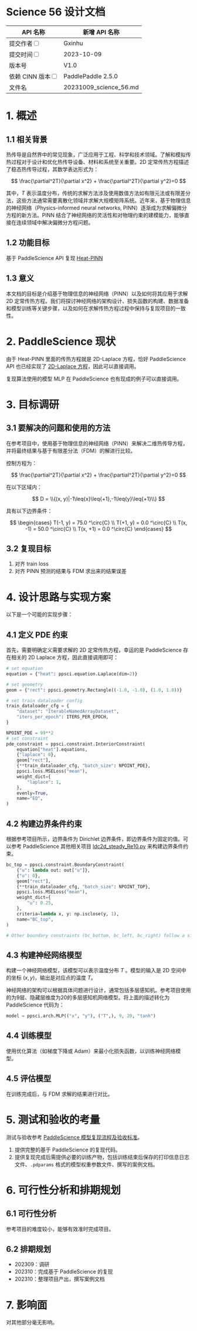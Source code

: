 # Science 56 设计文档

| API 名称                                                         | 新增 API 名称          |
| ---------------------------------------------------------------- | ---------------------- |
| 提交作者<input type="checkbox" class="rowselector hidden">       | Gxinhu                 |
| 提交时间<input type="checkbox" class="rowselector hidden">       | 2023-10-09             |
| 版本号                                                           | V1.0                   |
| 依赖 CINN 版本<input type="checkbox" class="rowselector hidden"> | PaddlePaddle 2.5.0     |
| 文件名                                                           | 20231009_science_56.md |

# 1. 概述

## 1.1 相关背景

热传导是自然界中的常见现象，广泛应用于工程、科学和技术领域。了解和模拟传热过程对于设计和优化热传导设备、材料和系统至关重要。2D 定常传热方程描述了稳态热传导过程，其数学表达形式为：

$$
\frac{\partial^2T}{\partial x^2} + \frac{\partial^2T}{\partial y^2}=0
$$

其中，$T$ 表示温度分布，传统的求解方法涉及使用数值方法如有限元法或有限差分法，这些方法通常需要离散化领域并求解大规模矩阵系统。近年来，基于物理信息的神经网络（Physics-informed neural networks, PINN）逐渐成为求解偏微分方程的新方法。PINN 结合了神经网络的灵活性和对物理约束的建模能力，能够直接在连续领域中解决偏微分方程问题。

## 1.2 功能目标

基于 PaddleScience API 复现 [Heat-PINN](https://github.com/314arhaam/heat-pinn/tree/main)

## 1.3 意义

本文档的目标是介绍基于物理信息的神经网络（PINN）以及如何将其应用于求解 2D 定常传热方程。我们将探讨神经网络的架构设计、损失函数的构建、数据准备和模型训练等关键步骤，以及如何在求解传热方程过程中保持与复现项目的一致性。

# 2. PaddleScience 现状

由于 Heat-PINN 里面的传热方程就是 2D-Laplace 方程，恰好 PaddleScience API 也已经实现了 [2D-Laplace 方程](https://github.com/PaddlePaddle/PaddleScience/blob/develop/examples/laplace/laplace2d.py)，因此可以直接调用。

复现算法使用的模型 MLP 在 PaddleScience 也有现成的例子可以直接调用。

# 3. 目标调研

## 3.1 要解决的问题和使用的方法

在参考项目中，使用基于物理信息的神经网络（PINN）来解决二维热传导方程，并将最终结果与基于有限差分法（FDM）的解进行比较。

控制方程为：

$$
\frac{\partial^2T}{\partial x^2} + \frac{\partial^2T}{\partial y^2}=0
$$

在以下区域内：

$$
D = \\{(x, y)|-1\leq{x}\leq{+1},-1\leq{y}\leq{+1}\\}
$$

具有以下边界条件：

$$
\begin{cases}
T(-1, y) = 75.0 ^\circ{C} \\
T(+1, y) = 0.0 ^\circ{C} \\
T(x, -1) = 50.0 ^\circ{C} \\
T(x, +1) = 0.0 ^\circ{C}
\end{cases}
$$

## 3.2 复现目标

1. 对齐 train loss
2. 对齐 PINN 预测的结果与 FDM 求出来的结果误差

# 4. 设计思路与实现方案

以下是一个可能的实现步骤：

## 4.1 定义 PDE 约束

首先，需要明确定义需要求解的 2D 定常传热方程，幸运的是 PaddleScience 存在相关的 2D Laplace 方程，因此直接调用即可：

```python
# set equation
equation = {"heat": ppsci.equation.Laplace(dim=2)}

# set geometry
geom = {"rect": ppsci.geometry.Rectangle((-1.0, -1.0), (1.0, 1.0))}

# set train dataloader config
train_dataloader_cfg = {
    "dataset": "IterableNamedArrayDataset",
    "iters_per_epoch": ITERS_PER_EPOCH,
}

NPOINT_PDE = 99**2
# set constraint
pde_constraint = ppsci.constraint.InteriorConstraint(
    equation["heat"].equations,
    {"laplace": 0},
    geom["rect"],
    {**train_dataloader_cfg, "batch_size": NPOINT_PDE},
    ppsci.loss.MSELoss("mean"),
    weight_dict={
        "laplace": 1,
    },
    evenly=True,
    name="EQ",
)
```

## 4.2 构建边界条件约束

根据参考项目所示，边界条件为 Dirichlet 边界条件，即边界条件为固定的值。可以参考 PaddleScience 其他相关项目 [ldc2d_steady_Re10.py](https://paddlescience-docs.readthedocs.io/zh/latest/zh/examples/ldc2d_unsteady/?h=ldc) 来构建边界条件约束。

```python
bc_top = ppsci.constraint.BoundaryConstraint(
    {"u": lambda out: out["u"]},
    {"u": 0},
    geom["rect"],
    {**train_dataloader_cfg, "batch_size": NPOINT_TOP},
    ppsci.loss.MSELoss("mean"),
    weight_dict={
        "u": 0.25,
    },
    criteria=lambda x, y: np.isclose(y, 1),
    name="BC_top",
)

# Other boundary constraints (bc_bottom, bc_left, bc_right) follow a similar structure.
```

## 4.3 构建神经网络模型

构建一个神经网络模型，该模型可以表示温度分布 $T$ 。模型的输入是 2D 空间中的坐标 $(x,y)$，输出是对应点的温度 $T$。

神经网络的架构可以根据具体问题进行设计，通常包括多层感知机。参考项目使用的为9层、隐藏层维度为20的多层感知机网络模型。将上面的描述转化为 PaddleScience 代码为：

```python
model = ppsci.arch.MLP(("x", "y"), ("T",), 9, 20, "tanh")
```

## 4.4 训练模型

使用优化算法（如梯度下降或 Adam）来最小化损失函数，以训练神经网络模型。

## 4.5 评估模型

在训练完成后，与 FDM 求解的结果进行对比。

# 5. 测试和验收的考量

测试与验收参考 [PaddleScience 模型复现流程及验收标准](https://paddlescience-docs.readthedocs.io/zh/latest/zh/reproduction/)。

1. 提供完整的基于 PaddleScience 的复现代码。
2. 提供复现完成后需提供必要的训练产物，包括训练结束后保存的打印信息日志文件、`.pdparams` 格式的模型权重参数文件、撰写的案例文档。

# 6. 可行性分析和排期规划

## 6.1 可行性分析

参考项目的难度较小，能够有效准时完成项目。

## 6.2 排期规划

- 202309：调研
- 202310：完成基于 PaddleScience 的复现
- 202310：整理项目产出，撰写案例文档

# 7. 影响面

对其他部分毫无影响。
